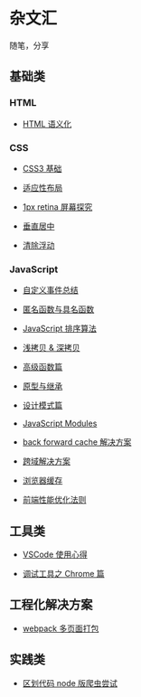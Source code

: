 # 杂文汇

随笔，分享

## 基础类

### HTML

* [HTML 语义化]()


### CSS

* [CSS3 基础]()

* [适应性布局]()

* [1px retina 屏幕探究]()

* [垂直居中]()

* [清除浮动]()

### JavaScript

* [自定义事件总结]()

* [匿名函数与具名函数](basic/function/NFE.md)

* [JavaScript 排序算法](basic/sort/index.md)

* [浅拷贝 & 深拷贝]()

* [高级函数篇]()

* [原型与继承]()

* [设计模式篇]()

* [JavaScript Modules](basic/module/index.md)

* [back forward cache 解决方案]()

* [跨域解决方案]()

* [浏览器缓存]()

* [前端性能优化法则]()


## 工具类

* [VSCode 使用心得](tools/VSCode/index.md)

* [调试工具之 Chrome 篇]()


## 工程化解决方案

* [webpack 多页面打包]()

## 实践类

* [区划代码 node 版爬虫尝试](practise/division-code/index.md)
